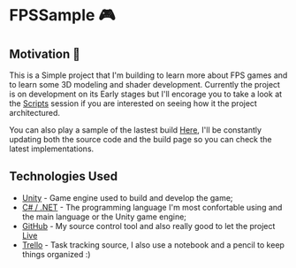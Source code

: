 # FPSSample :video_game: 


## Motivation :space_invader: 
This is a Simple project that I'm building to learn more about FPS games and to learn some 3D modeling and shader development. Currently the project is on development on its Early stages but I'll encorage you to take a look at the [Scripts](./NotSoFarWest/Assets/Scripts) session if you are interested on seeing how it the project architectured.

You can also play a sample of the lastest build [Here](https://arthurobdfv.github.io/FPSSample), I'll be constantly updating both the source code and the build page so you can check the latest implementations.

## Technologies Used
* [Unity](https://unity.com/) - Game engine used to build and develop the game;
* [C# / .NET](https://docs.microsoft.com/en-us/dotnet/csharp/) - The programming language I'm most confortable using and the main language or the Unity game engine;
* [GitHub](https://github.com) - My source control tool and also really good to let the project [Live](https://arthurobdfv.github.io/FPSSample)
* [Trello](https://trello.com) - Task tracking source, I also use a notebook and a pencil to keep things organized :)
